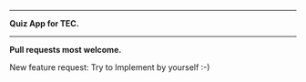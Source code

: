 ********************
**Quiz App for TEC.**
********************

**Pull requests most welcome.**

New feature request: Try to Implement by yourself :-) 

